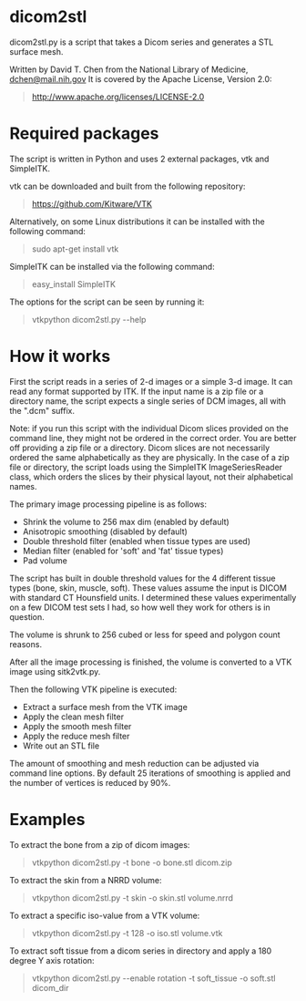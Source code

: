 dicom2stl
=========
dicom2stl.py is a script that takes a Dicom series and generates a STL surface mesh.

Written by David T. Chen from the National Library of Medicine, dchen@mail.nih.gov
It is covered by the Apache License, Version 2.0:
> http://www.apache.org/licenses/LICENSE-2.0

Required packages
=================
The script is written in Python and uses 2 external packages, vtk and SimpleITK.

vtk can be downloaded and built from the following repository:
> https://github.com/Kitware/VTK

Alternatively, on some Linux distributions it can be installed with the following command:
> sudo apt-get install vtk

SimpleITK can be installed via the following command:
> easy_install SimpleITK

The options for the script can be seen by running it:
> vtkpython dicom2stl.py --help


How it works
============
First the script reads in a series of 2-d images or a simple 3-d image.  It can read
any format supported by ITK.  If the input name is a zip file or a directory name,
the script expects a single series of DCM images, all with the ".dcm" suffix.

Note: if you run this script with the individual Dicom slices provided on the
command line, they might not be ordered in the correct order.  You are better
off providing a zip file or a directory.  Dicom slices are not necessarily
ordered the same alphabetically as they are physically.  In the case of a zip file
or directory, the script loads using the SimpleITK ImageSeriesReader class,
which orders the slices by their physical layout, not their alphabetical names.

The primary image processing pipeline is as follows:
* Shrink the volume to 256 max dim (enabled by default)
* Anisotropic smoothing (disabled by default)
* Double threshold filter (enabled when tissue types are used)
* Median filter (enabled for 'soft' and 'fat' tissue types)
* Pad volume

The script has built in double threshold values for the 4 different tissue types (bone, skin, muscle, soft).
These values assume the input is DICOM with standard CT Hounsfield units.  I determined these values experimentally
on a few DICOM test sets I had, so how well they work for others is in question.

The volume is shrunk to 256 cubed or less for speed and polygon count reasons.

After all the image processing is finished, the volume is converted to a VTK image using sitk2vtk.py.

Then the following VTK pipeline is executed:
* Extract a surface mesh from the VTK image
* Apply the clean mesh filter
* Apply the smooth mesh filter
* Apply the reduce mesh filter
* Write out an STL file

The amount of smoothing and mesh reduction can be adjusted via command line options.  By default
25 iterations of smoothing is applied and the number of vertices is reduced by 90%.


Examples
========

To extract the bone from a zip of dicom images:
> vtkpython dicom2stl.py -t bone -o bone.stl dicom.zip

To extract the skin from a NRRD volume:
> vtkpython dicom2stl.py -t skin -o skin.stl volume.nrrd

To extract a specific iso-value from a VTK volume:
> vtkpython dicom2stl.py -t 128 -o iso.stl volume.vtk

To extract soft tissue from a dicom series in directory and
apply a 180 degree Y axis rotation:
> vtkpython dicom2stl.py --enable rotation -t soft_tissue -o soft.stl dicom_dir

